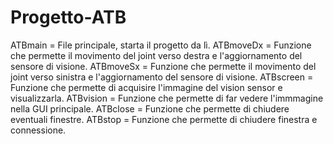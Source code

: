 # Progetto-ATB

ATBmain = File principale, starta il progetto da lì.
ATBmoveDx = Funzione che permette il movimento del joint verso destra e l'aggiornamento del sensore di visione.
ATBmoveSx = Funzione che permette il movimento del joint verso sinistra e l'aggiornamento del sensore di visione.
ATBscreen = Funzione che permette di acquisire l'immagine del vision sensor e visualizzarla.
ATBvision = Funzione che permette di far vedere l'immmagine nella GUI principale.
ATBclose = Funzione che permette di chiudere eventuali finestre.
ATBstop = Funzione che permette di chiudere finestra e connessione.
